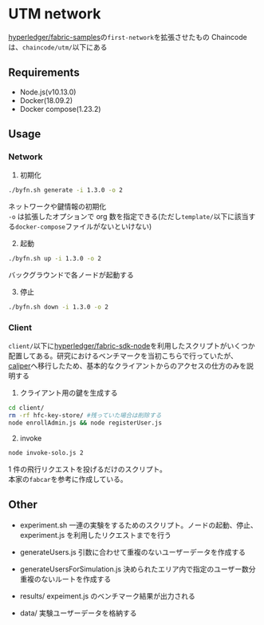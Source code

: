 # UTM network

[hyperledger/fabric-samples](https://github.com/hyperledger/fabric-samples)の`first-network`を拡張させたもの
Chaincode は、`chaincode/utm/`以下にある

## Requirements

- Node.js(v10.13.0)
- Docker(18.09.2)
- Docker compose(1.23.2)

## Usage

### Network

1. 初期化

```bash
./byfn.sh generate -i 1.3.0 -o 2
```

ネットワークや鍵情報の初期化  
`-o` は拡張したオプションで org 数を指定できる(ただし`template/`以下に該当する`docker-compose`ファイルがないといけない)

2. 起動

```bash
./byfn.sh up -i 1.3.0 -o 2
```

バックグラウンドで各ノードが起動する

3. 停止

```bash
./byfn.sh down -i 1.3.0 -o 2
```

### Client

`client/`以下に[hyperledger/fabric-sdk-node](https://github.com/hyperledger/fabric-sdk-node)を利用したスクリプトがいくつか配置してある。研究におけるベンチマークを当初こちらで行っていたが、[caliper]()へ移行したため、基本的なクライアントからのアクセスの仕方のみを説明する

1. クライアント用の鍵を生成する

```bash
cd client/
rm -rf hfc-key-store/ #残っていた場合は削除する
node enrollAdmin.js && node registerUser.js
```

2. invoke

```bash
node invoke-solo.js 2
```

1 件の飛行リクエストを投げるだけのスクリプト。  
本家の`fabcar`を参考に作成している。

## Other

- experiment.sh
  一連の実験をするためのスクリプト。ノードの起動、停止、experiment.js を利用したリクエストまでを行う

- generateUsers.js
  引数に合わせて重複のないユーザーデータを作成する

- generateUsersForSimulation.js
  決められたエリア内で指定のユーザー数分重複のないルートを作成する

- results/
  expeiment.js のベンチマーク結果が出力される
- data/
  実験ユーザーデータを格納する

